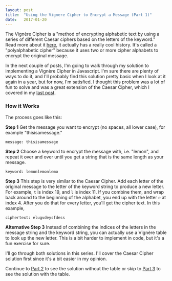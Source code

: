 ```yaml
---
layout: post
title:  "Using the Vignere Cipher to Encrypt a Message (Part 1)"
date:   2017-01-20
---
```


The Vign&egrave;re Cipher is a "method of encrypting alphabetic text by using a series of different Caesar ciphers based on the letters of the keyword." Read more about it [here](https://en.wikipedia.org/wiki/Vigen%C3%A8re_cipher), it actually has a really cool history. It's called a "polyalphabetic cipher" because it uses two or more cipher alphabets to encrypt the original message.

In the next couple of posts, I'm going to walk through my solution to implementing a Vign&egrave;re Cipher in Javascript. I'm sure there are plenty of ways to do it, and I'll probably find this solution pretty basic when I look at it again in a year, but for now, I'm satisfied. I thought this problem was a lot of fun to solve and was a great extension of the Caesar Cipher, which I covered in my [last post](http://www.vincecampanale.com/blog/2017/01/20/caesar-cipher/).

### How it Works  
The process goes like this:  

**Step 1** Get the message you want to encrypt (no spaces, all lower case), for example "thisisamessage."  
```
message: thisisamessage
```
**Step 2** Choose a keyword to encrypt the message with, i.e. "lemon", and repeat it over and over until you get a string that is the same length as your message.
```
keyword: lemonlemonlemo
```
**Step 3** This step is very similar to the Caesar Cipher. Add each letter of the original message to the letter of the keyword string to produce a new letter. For example, `t` is index 19, and `l` is index 11. If you combine them, and wrap back around to the beginning of the alphabet, you end up with the letter `e` at index 4. After you do that for every letter, you'll get the cipher text. In this example,
```
ciphertext: elugvdeysfdess
```

**Alternative Step 3** Instead of combining the indices of the letters in the message string and the keyword string, you can actually use a Vign&egrave;re table to look up the new letter. This is a bit harder to implement in code, but it's a fun exercise for sure.

I'll go through both solutions in this series. I'll cover the Caesar Cipher solution first since it's a bit easier in my opinion.

Continue to [Part 2]() to see the solution without the table or skip to [Part 3]() to see the solution with the table.
